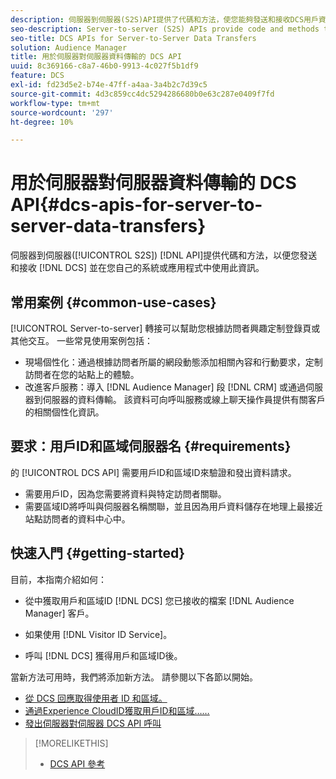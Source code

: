 ```yaml
---
description: 伺服器到伺服器(S2S)API提供了代碼和方法，使您能夠發送和接收DCS用戶資料，並在您自己的系統或應用程式中使用此資訊。
seo-description: Server-to-server (S2S) APIs provide code and methods that let you send and receive DCS user data and work with this information in your own systems or applications.
seo-title: DCS APIs for Server-to-Server Data Transfers
solution: Audience Manager
title: 用於伺服器對伺服器資料傳輸的 DCS API
uuid: 8c369166-c8a7-46b0-9913-4c027f5b1df9
feature: DCS
exl-id: fd23d5e2-b74e-47ff-a4aa-3a4b2c7d39c5
source-git-commit: 4d3c859cc4dc5294286680b0e63c287e0409f7fd
workflow-type: tm+mt
source-wordcount: '297'
ht-degree: 10%

---
```


# 用於伺服器對伺服器資料傳輸的 DCS API{#dcs-apis-for-server-to-server-data-transfers}

伺服器到伺服器([!UICONTROL S2S]) [!DNL API]提供代碼和方法，以便您發送和接收 [!DNL DCS] 並在您自己的系統或應用程式中使用此資訊。

## 常用案例 {#common-use-cases}

[!UICONTROL Server-to-server] 轉接可以幫助您根據訪問者興趣定制登錄頁或其他交互。 一些常見使用案例包括：

* 現場個性化：通過根據訪問者所屬的網段動態添加相關內容和行動要求，定制訪問者在您的站點上的體驗。
* 改進客戶服務：導入 [!DNL Audience Manager] 段 [!DNL CRM] 或通過伺服器到伺服器的資料傳輸。 該資料可向呼叫服務或線上聊天操作員提供有關客戶的相關個性化資訊。

## 要求：用戶ID和區域伺服器名 {#requirements}

的 [!UICONTROL DCS API] 需要用戶ID和區域ID來驗證和發出資料請求。

* 需要用戶ID，因為您需要將資料與特定訪問者關聯。
* 需要區域ID將呼叫與伺服器名稱關聯，並且因為用戶資料儲存在地理上最接近站點訪問者的資料中心中。

## 快速入門 {#getting-started}

目前，本指南介紹如何：

* 從中獲取用戶和區域ID [!DNL DCS] 您已接收的檔案 [!DNL Audience Manager] 客戶。

* 如果使用 [!DNL Visitor ID Service]。
* 呼叫 [!DNL DCS] 獲得用戶和區域ID後。

當新方法可用時，我們將添加新方法。 請參閱以下各節以開始。

* [從 DCS 回應取得使用者 ID 和區域。](dcs-aam-ids.md)
* [通過Experience CloudID獲取用戶ID和區域……](dcs-mcid-ids.md)
* [發出伺服器對伺服器 DCS API 呼叫](dcs-s2s-calls.md)

>[!MORELIKETHIS]
>
>* [DCS API 參考](../../../api/dcs-intro/dcs-api-reference/dcs-api-methods.md)

